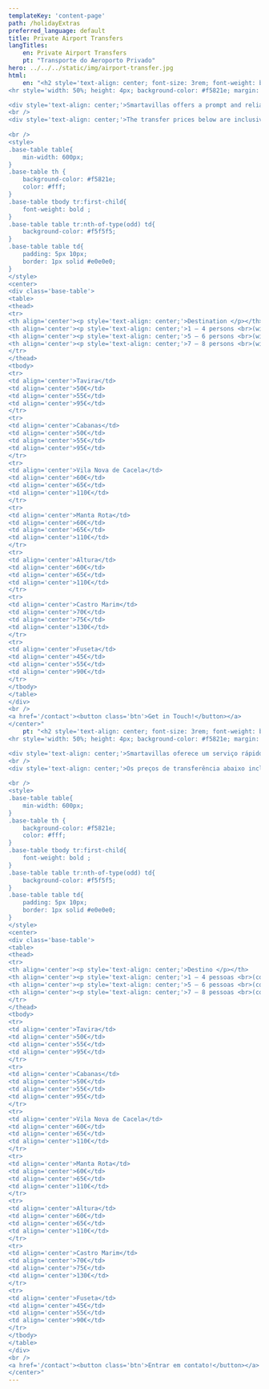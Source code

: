 ```yaml
---
templateKey: 'content-page'
path: /holidayExtras
preferred_language: default
title: Private Airport Transfers
langTitles:
    en: Private Airport Transfers
    pt: "Transporte do Aeroporto Privado"
hero: ../../../static/img/airport-transfer.jpg
html:
    en: "<h2 style='text-align: center; font-size: 3rem; font-weight: bold'>Airport transfers to and from <span style='color: #f5821e'>Faro Airport</span></h2>
<hr style='width: 50%; height: 4px; background-color: #f5821e; margin: 1.5rem auto'/>

<div style='text-align: center;'>Smartavillas offers a prompt and reliable service with pick up from the airport right to the doorstep of your accommodation.</div>
<br />
<div style='text-align: center;'>The transfer prices below are inclusive of all road toll charges, guests and luggage. Baby and child seats are also available.</div>
 
<br />
<style>
.base-table table{
    min-width: 600px;
}
.base-table th {
    background-color: #f5821e;
    color: #fff;
}
.base-table tbody tr:first-child{
    font-weight: bold ;
}
.base-table table tr:nth-of-type(odd) td{
    background-color: #f5f5f5;
}
.base-table table td{
    padding: 5px 10px;
    border: 1px solid #e0e0e0;
}
</style>
<center>
<div class='base-table'>
<table>
<thead>
<tr>
<th align='center'><p style='text-align: center;'>Destination </p></th>
<th align='center'><p style='text-align: center;'>1 – 4 persons <br>(with luggage)   </p></th>
<th align='center'><p style='text-align: center;'>5 – 6 persons <br>(with luggage)</p></th>
<th align='center'><p style='text-align: center;'>7 – 8 persons <br>(with luggage)</p></th>
</tr>
</thead>
<tbody>
<tr>
<td align='center'>Tavira</td>
<td align='center'>50€</td>
<td align='center'>55€</td>
<td align='center'>95€</td>
</tr>
<tr>
<td align='center'>Cabanas</td>
<td align='center'>50€</td>
<td align='center'>55€</td>
<td align='center'>95€</td>
</tr>
<tr>
<td align='center'>Vila Nova de Cacela</td>
<td align='center'>60€</td>
<td align='center'>65€</td>
<td align='center'>110€</td>
</tr>
<tr>
<td align='center'>Manta Rota</td>
<td align='center'>60€</td>
<td align='center'>65€</td>
<td align='center'>110€</td>
</tr>
<tr>
<td align='center'>Altura</td>
<td align='center'>60€</td>
<td align='center'>65€</td>
<td align='center'>110€</td>
</tr>
<tr>
<td align='center'>Castro Marim</td>
<td align='center'>70€</td>
<td align='center'>75€</td>
<td align='center'>130€</td>
</tr>
<tr>
<td align='center'>Fuseta</td>
<td align='center'>45€</td>
<td align='center'>55€</td>
<td align='center'>90€</td>
</tr>
</tbody>
</table>
</div>
<br />
<a href='/contact'><button class='btn'>Get in Touch!</button></a>
</center>"
    pt: "<h2 style='text-align: center; font-size: 3rem; font-weight: bold'>Transferências do aeroporto de e para <span style='color: #f5821e'>Aeroporto de faro</span></h2>
<hr style='width: 50%; height: 4px; background-color: #f5821e; margin: 1.5rem auto'/>

<div style='text-align: center;'>Smartavillas oferece um serviço rápido e confiável com traslado do aeroporto até a porta de sua acomodação.</div>
<br />
<div style='text-align: center;'>Os preços de transferência abaixo incluem todas as taxas de pedágio, passageiros e bagagem. Assentos para bebês e crianças também estão disponíveis.</div>
 
<br />
<style>
.base-table table{
    min-width: 600px;
}
.base-table th {
    background-color: #f5821e;
    color: #fff;
}
.base-table tbody tr:first-child{
    font-weight: bold ;
}
.base-table table tr:nth-of-type(odd) td{
    background-color: #f5f5f5;
}
.base-table table td{
    padding: 5px 10px;
    border: 1px solid #e0e0e0;
}
</style>
<center>
<div class='base-table'>
<table>
<thead>
<tr>
<th align='center'><p style='text-align: center;'>Destino </p></th>
<th align='center'><p style='text-align: center;'>1 – 4 pessoas <br>(com bagagem)   </p></th>
<th align='center'><p style='text-align: center;'>5 – 6 pessoas <br>(com bagagem)</p></th>
<th align='center'><p style='text-align: center;'>7 – 8 pessoas <br>(com bagagem)</p></th>
</tr>
</thead>
<tbody>
<tr>
<td align='center'>Tavira</td>
<td align='center'>50€</td>
<td align='center'>55€</td>
<td align='center'>95€</td>
</tr>
<tr>
<td align='center'>Cabanas</td>
<td align='center'>50€</td>
<td align='center'>55€</td>
<td align='center'>95€</td>
</tr>
<tr>
<td align='center'>Vila Nova de Cacela</td>
<td align='center'>60€</td>
<td align='center'>65€</td>
<td align='center'>110€</td>
</tr>
<tr>
<td align='center'>Manta Rota</td>
<td align='center'>60€</td>
<td align='center'>65€</td>
<td align='center'>110€</td>
</tr>
<tr>
<td align='center'>Altura</td>
<td align='center'>60€</td>
<td align='center'>65€</td>
<td align='center'>110€</td>
</tr>
<tr>
<td align='center'>Castro Marim</td>
<td align='center'>70€</td>
<td align='center'>75€</td>
<td align='center'>130€</td>
</tr>
<tr>
<td align='center'>Fuseta</td>
<td align='center'>45€</td>
<td align='center'>55€</td>
<td align='center'>90€</td>
</tr>
</tbody>
</table>
</div>
<br />
<a href='/contact'><button class='btn'>Entrar em contato!</button></a>
</center>"
---
```

